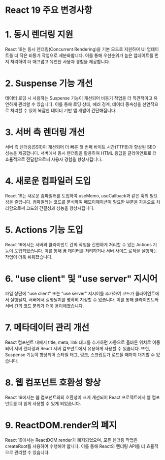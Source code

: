 # React 19 주요 변경사항

# 1. 동시 렌더링 지원
React 19는 동시 렌더링(Concurrent Rendering)을 기본 모드로 지원하여 UI 업데이트를 더 작은 비동기 작업으로 세분화합니다. 이를 통해 우선순위가 높은 업데이트를 먼저 처리하여 더 매끄럽고 유연한 사용자 경험을 제공합니다. 

# 2. Suspense 기능 개선
데이터 로딩 시 사용하는 Suspense 기능이 개선되어 비동기 작업을 더 직관적이고 유연하게 관리할 수 있습니다. 이를 통해 로딩 상태, 에러 경계, 데이터 종속성을 선언적으로 처리할 수 있어 복잡한 데이터 기반 앱 개발이 간단해집니다. 

# 3. 서버 측 렌더링 개선
서버 측 렌더링(SSR)이 개선되어 더 빠른 첫 번째 바이트 시간(TTFB)과 향상된 SEO 성능을 제공합니다. 서버에서 동시 렌더링을 활용하여 HTML 응답을 클라이언트로 더 효율적으로 전달함으로써 사용자 경험을 향상시킵니다. 

# 4. 새로운 컴파일러 도입
React 19는 새로운 컴파일러를 도입하여 useMemo, useCallback과 같은 훅의 필요성을 줄입니다. 컴파일러는 코드를 분석하여 메모이제이션이 필요한 부분을 자동으로 처리함으로써 코드의 간결성과 성능을 향상시킵니다. 

# 5. Actions 기능 도입
React 19에서는 서버와 클라이언트 간의 작업을 간편하게 처리할 수 있는 Actions 기능이 도입되었습니다. 이를 통해 폼 데이터를 처리하거나 서버 사이드 로직을 실행하는 작업이 더욱 쉬워졌습니다. 

# 6. "use client" 및 "use server" 지시어
파일 상단에 "use client" 또는 "use server" 지시어를 추가하여 코드가 클라이언트에서 실행될지, 서버에서 실행될지를 명확히 지정할 수 있습니다. 이를 통해 클라이언트와 서버 간의 코드 분리가 더욱 용이해졌습니다. 

# 7. 메타데이터 관리 개선
React 컴포넌트 내에서 title, meta, link 태그를 추가하면 자동으로 올바른 위치로 이동되어 서버 렌더링과 React 서버 컴포넌트에서 유용하게 사용할 수 있습니다. 또한, Suspense 기능이 향상되어 스타일 태그, 링크, 스크립트가 로드될 때까지 대기할 수 있습니다. 

# 8. 웹 컴포넌트 호환성 향상
React 19에서는 웹 컴포넌트와의 호환성이 크게 개선되어 React 프로젝트에서 웹 컴포넌트를 더 쉽게 사용할 수 있게 되었습니다. 

# 9. ReactDOM.render의 폐지
React 19에서는 ReactDOM.render가 폐지되었으며, 모든 렌더링 작업은 createRoot를 사용하여 수행해야 합니다. 이를 통해 React의 렌더링 API를 더 효율적으로 관리할 수 있습니다. 
